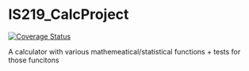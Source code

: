 # IS219_CalcProject
[![Coverage Status](https://coveralls.io/repos/github/Bryandbronstein/IS219_CalcProject/badge.svg?branch=master)](https://coveralls.io/github/Bryandbronstein/IS219_CalcProject?branch=master)

A calculator with various mathemeatical/statistical functions + tests for those funcitons
